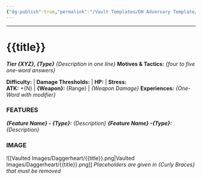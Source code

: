 ```yaml
---
{"dg-publish":true,"permalink":"/Vault Templates/DH Adversary Template/","tags":["TTRPG","Adversary"]}
---
```



---
# {{title}}
***Tier {XYZ}, {Type}***
*{Description in one line}*
**Motives & Tactics:** *{four to five one-word answers}*

**Difficulty:**  | **Damage Thresholds:**  | **HP:**   | **Stress:**   
**ATK:** +{N} | **{Weapon}:** {Range} | *{Weapon Damage}* 
**Experiences:** *{One-Word with modifier}*

### FEATURES
***{Feature Name} - {Type}:*** *{Description}*
***{Feature Name} -{Type}:*** *{Description}*

### IMAGE
![[Vaulted Images/Daggerheart/{{title}}.png\|Vaulted Images/Daggerheart/{{title}}.png]]
*Placeholders are given in {Curly Braces} that must be removed*
